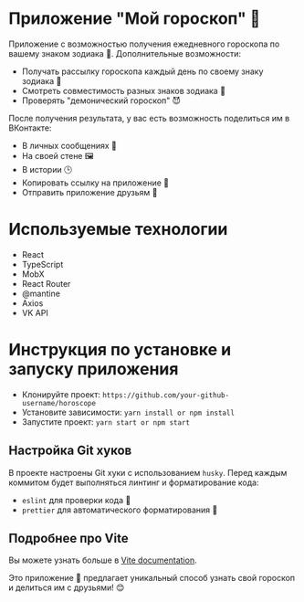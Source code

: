 # Приложение "Мой гороскоп" 🌟

Приложение с возможностью получения ежедневного гороскопа по вашему знаком зодиака 🔮.
Дополнительные возможности:

- Получать рассылку гороскопа каждый день по своему знаку зодиака 📅
- Смотреть совместимость разных знаков зодиака 💞
- Проверять "демонический гороскоп" 😈

После получения результата, у вас есть возможность поделиться им в ВКонтакте:

- В личных сообщениях 💌
- На своей стене 🖼️
- В истории 🕒
- Копировать ссылку на приложение 📎
- Отправить приложение друзьям 👥

# Используемые технологии

- React
- TypeScript
- MobX
- React Router
- @mantine
- Axios
- VK API

# Инструкция по установке и запуску приложения

- Клонируйте проект: `https://github.com/your-github-username/horoscope`
- Установите зависимости: `yarn install or npm install`
- Запустите проект: `yarn start or npm start`

## Настройка Git хуков

В проекте настроены Git хуки с использованием `husky`. Перед каждым коммитом будет выполняться линтинг и форматирование кода:

- `eslint` для проверки кода 🎉
- `prettier` для автоматического форматирования 💅

## Подробнее про Vite

Вы можете узнать больше в [Vite documentation](https://vitejs.dev/guide/).

Это приложение 🌠 предлагает уникальный способ узнать свой гороскоп и делиться им с друзьями! 😊
